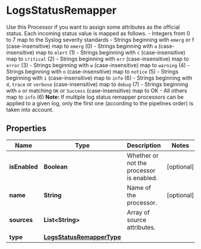 

# LogsStatusRemapper

Use this Processor if you want to assign some attributes as the official status.  Each incoming status value is mapped as follows.    - Integers from 0 to 7 map to the Syslog severity standards   - Strings beginning with `emerg` or f (case-insensitive) map to `emerg` (0)   - Strings beginning with `a` (case-insensitive) map to `alert` (1)   - Strings beginning with `c` (case-insensitive) map to `critical` (2)   - Strings beginning with `err` (case-insensitive) map to `error` (3)   - Strings beginning with `w` (case-insensitive) map to `warning` (4)   - Strings beginning with `n` (case-insensitive) map to `notice` (5)   - Strings beginning with `i` (case-insensitive) map to `info` (6)   - Strings beginning with `d`, `trace` or `verbose` (case-insensitive) map to `debug` (7)   - Strings beginning with `o` or matching `OK` or `Success` (case-insensitive) map to OK   - All others map to `info` (6)    **Note:** If multiple log status remapper processors can be applied to a given log,   only the first one (according to the pipelines order) is taken into account.
## Properties

Name | Type | Description | Notes
------------ | ------------- | ------------- | -------------
**isEnabled** | **Boolean** | Whether or not the processor is enabled. |  [optional]
**name** | **String** | Name of the processor. |  [optional]
**sources** | **List&lt;String&gt;** | Array of source attributes. | 
**type** | [**LogsStatusRemapperType**](LogsStatusRemapperType.md) |  | 



